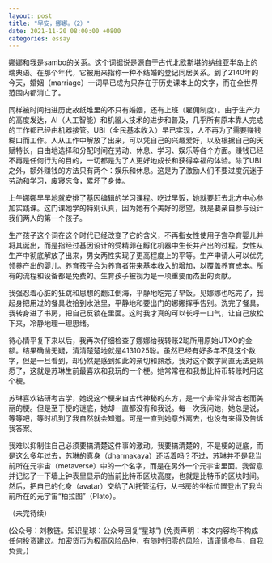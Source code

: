 ```yaml
---
layout: post
title: "早安，娜娜。（2）"
date: 2021-11-20 08:00:00 +0800
categories: essay
---
```


娜娜和我是sambo的关系。这个词据说是源自于古代北欧斯堪的纳维亚半岛上的瑞典语。在那个年代，它被用来指称一种不结婚的登记同居关系。到了2140年的今天，婚姻（marriage）一词早已成为只存在于历史课本上的文字，而在全世界范围内都消亡了。

同样被时间扫进历史故纸堆里的不只有婚姻，还有上班（雇佣制度）。由于生产力的高度发达，AI（人工智能）和机器人技术的进步和普及，几乎所有原本靠人完成的工作都已经由机器接管。UBI（全民基本收入）早已实现，人不再为了需要赚钱糊口而工作。人从工作中解放了出来，可以凭自己的兴趣爱好，以及根据自己的天赋特长，自由地选择和分配时间在劳动、休息、学习、娱乐等各个方面。赚钱已经不再是任何行为的目的，一切都是为了人更好地成长和获得幸福的体验。除了UBI之外，额外赚钱的方法只有两个：娱乐和休息。这是为了激励人们不要过度沉迷于劳动和学习，废寝忘食，累坏了身体。

上午娜娜早早地就安排了基因编辑的学习课程。吃过早饭，她就要赶去北方中心参加实践课。这门课她学的特别认真，因为她有个美好的愿望，就是要亲自参与设计我们两人的第一个孩子。

生产孩子这个词在这个时代已经改变了它的含义，不再指女性使用子宫孕育婴儿并将其诞出，而是指经过基因设计的受精卵在孵化机器中生长并产出的过程。女性从生产中彻底解放了出来，男女两性实现了更高程度上的平等。生产申请人可以优先领养产出的婴儿。养育孩子会为养育者带来基本收入的增加，以覆盖养育成本。所有的流程和设备都是免费的。生育孩子被视为是一项重要而杰出的贡献。

我强忍着心脏的狂跳和思想的翻江倒海，平静地吃完了早饭。见娜娜也吃完了，我起身把用过的餐具收拾到水池里，平静地和要出门的娜娜挥手告别。洗完了餐具，我转身进了书房，把自己反锁在里面。这时我才真的可以长呼一口气，让自己放松下来，冷静地理一理思绪。

待心情平复下来以后，我再次仔细检查了娜娜给我转账2聪所用原始UTXO的金额。结果确凿无疑，清清楚楚地就是4131025聪。虽然已经有好多年不见这个数字，但是一旦看到，却仍然是感到如此的亲切和熟悉。我对这个数字简直无法更熟悉了，这就是苏琳生前最喜欢和我玩的一个梗。她常常在和我做比特币转账时用这个梗。

苏琳喜欢钻研考古学，她说这个梗来自古代神秘的东方，是一个非常非常古老而美丽的梗。但是至于梗的谜底，她却一直都没有和我说。每一次我问她，她总是说，等等吧，等时机到了我自然就会知道。可是一直到她意外离去，也没有来得及告诉我答案。

我难以抑制住自己必须要搞清楚这件事的激动。我要搞清楚的，不是梗的谜底，而是这么多年过去，苏琳的真身（dharmakaya）还活着吗？不过，苏琳并不是我当前所在元宇宙（metaverse）中的一个名字，而是在另外一个元宇宙里面。我留意并记忆了一下墙上钟表里显示的当前比特币区块高度，也就是比特币的区块时间。然后，把自己的化身（avatar）交给了AI托管运行，从书房的坐标位置登出了我当前所在的元宇宙“柏拉图”（Plato）。

（未完待续）

(公众号：刘教链。知识星球：公众号回复“星球”)
(免责声明：本文内容均不构成任何投资建议。加密货币为极高风险品种，有随时归零的风险，请谨慎参与，自我负责。)